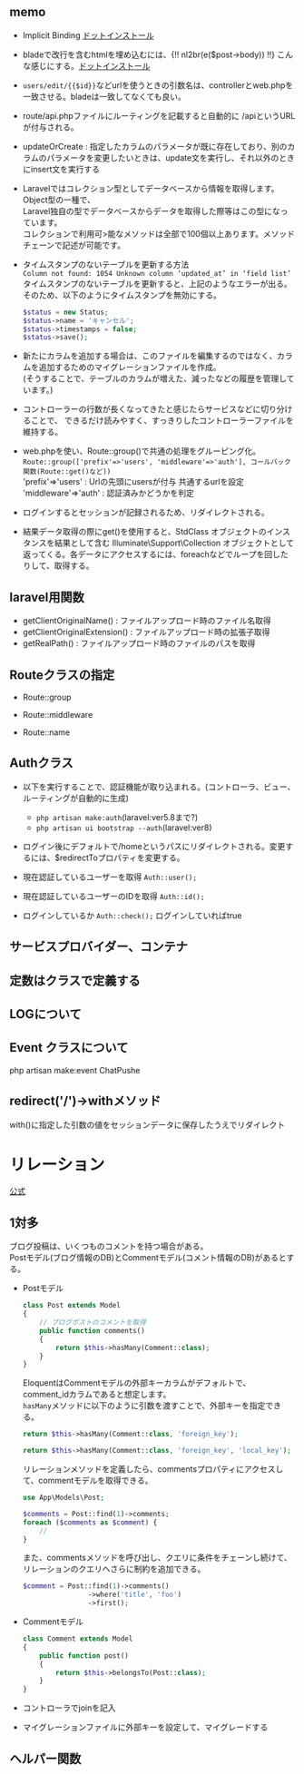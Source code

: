 ## memo
- Implicit Binding  [ドットインストール](https://dotinstall.com/lessons/basic_laravel_db/57413)

- bladeで改行を含むhtmlを埋め込むには、{!! nl2br(e($post->body)) !!} こんな感じにする。[ドットインストール](https://dotinstall.com/lessons/basic_laravel_crud/58311)  

- `users/edit/{{$id}}`などurlを使うときの引数名は、controllerとweb.phpを一致させる。bladeは一致してなくても良い。

- route/api.phpファイルにルーティングを記載すると自動的に /apiというURLが付与される。

- updateOrCreate : 指定したカラムのパラメータが既に存在しており、別のカラムのパラメータを変更したいときは、update文を実行し、それ以外のときにinsert文を実行する

- Laravelではコレクション型としてデータベースから情報を取得します。Object型の一種で、  
Laravel独自の型でデータベースからデータを取得した際等はこの型になっています。  
コレクションで利用可>能なメソッドは全部で100個以上あります。メソッドチェーンで記述が可能です。

- タイムスタンプのないテーブルを更新する方法  
    `Column not found: 1054 Unknown column ‘updated_at’ in ‘field list’`  
    タイムスタンプのないテーブルを更新すると、上記のようなエラーが出る。  
    そのため、以下のようにタイムスタンプを無効にする。  
    ```php
    $status = new Status;
    $status->name = 'キャンセル';
    $status->timestamps = false;
    $status->save();
    ```

- 新たにカラムを追加する場合は、このファイルを編集するのではなく、カラムを追加するためのマイグレーションファイルを作成。  
(そうすることで、テーブルのカラムが増えた、減ったなどの履歴を管理しています。)

- コントローラーの行数が長くなってきたと感じたらサービスなどに切り分けることで、
できるだけ読みやすく、すっきりしたコントローラーファイルを維持する。

- web.phpを使い、Route::group()で共通の処理をグルーピング化。  
`Route::group(['prefix'=>'users', 'middleware'=>'auth'], コールバック関数(Route::get()など))`  
'prefix'=>'users' : Urlの先頭にusersが付与 共通するurlを設定  
'middleware'=>'auth' : 認証済みかどうかを判定  

- ログインするとセッションが記録されるため、リダイレクトされる。

- 結果データ取得の際にget()を使用すると、StdClass オブジェクトのインスタンスを結果として含む Illuminate\Support\Collection オブジェクトとして返ってくる。各データにアクセスするには、foreachなどでループを回したりして、取得する。

## laravel用関数
- getClientOriginalName() : ファイルアップロード時のファイル名取得
- getClientOriginalExtension() : ファイルアップロード時の拡張子取得
- getRealPath() : ファイルアップロード時のファイルのパスを取得


## Routeクラスの指定
- Route::group

- Route::middleware

- Route::name

## Authクラス
- 以下を実行することで、認証機能が取り込まれる。(コントローラ、ビュー、ルーティングが自動的に生成)
  - `php artisan make:auth`(laravel:ver5.8まで?)
  - `php artisan ui bootstrap --auth`(laravel:ver8)
- ログイン後にデフォルトで/homeというパスにリダイレクトされる。変更するには、$redirectToプロパティを変更する。

- 現在認証しているユーザーを取得
`Auth::user();`
- 現在認証しているユーザーのIDを取得
`Auth::id();`
- ログインしているか
`Auth::check();` ログインしていればtrue


## サービスプロバイダー、コンテナ

## 定数はクラスで定義する

## LOGについて

## Event クラスについて
php artisan make:event ChatPushe

## redirect('/')->withメソッド
with()に指定した引数の値をセッションデータに保存したうえでリダイレクト

# リレーション
[公式](https://readouble.com/laravel/8.x/ja/eloquent-relationships.html#one-to-many)
## 1対多
ブログ投稿は、いくつものコメントを持つ場合がある。  
Postモデル(ブログ情報のDB)とCommentモデル(コメント情報のDB)があるとする。
- Postモデル
    ```php
    class Post extends Model
    {
        // ブログポストのコメントを取得
        public function comments()
        {
            return $this->hasMany(Comment::class);
        }
    }
    ```
    EloquentはCommentモデルの外部キーカラムがデフォルトで、comment_idカラムであると想定します。
    <br>
    `hasMany`メソッドに以下のように引数を渡すことで、外部キーを指定できる。
    ```php
    return $this->hasMany(Comment::class, 'foreign_key');

    return $this->hasMany(Comment::class, 'foreign_key', 'local_key');
    ```
    リレーションメソッドを定義したら、commentsプロパティにアクセスして、commentモデルを取得できる。
    ```php
    use App\Models\Post;

    $comments = Post::find(1)->comments;
    foreach ($comments as $comment) {
        //
    }
    ```
    また、commentsメソッドを呼び出し、クエリに条件をチェーンし続けて、リレーションのクエリへさらに制約を追加できる。
    ```php
    $comment = Post::find(1)->comments()
                    ->where('title', 'foo')
                    ->first();
    ```

- Commentモデル
    ```php
    class Comment extends Model
    {
        public function post()
        {
            return $this->belongsTo(Post::class);
        }
    }
    ```


- コントローラでjoinを記入
- マイグレーションファイルに外部キーを設定して、マイグレードする

## ヘルパー関数